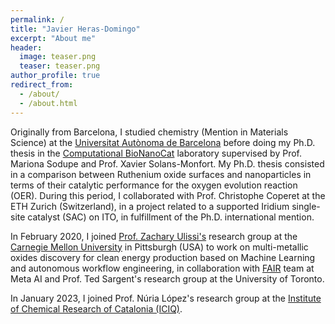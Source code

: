 ```yaml
---
permalink: /
title: "Javier Heras-Domingo"
excerpt: "About me"
header:
  image: teaser.png
  teaser: teaser.png
author_profile: true
redirect_from: 
  - /about/
  - /about.html
---
```


Originally from Barcelona, I studied chemistry (Mention in Materials Science) at the [Universitat Autònoma de Barcelona](https://www.uab.cat/web/universitat-autonoma-de-barcelona-1345467954774.html) before doing my Ph.D. thesis in the [Computational BioNanoCat](https://compbionanocat.wordpress.com/) laboratory supervised by Prof. Mariona Sodupe and Prof. Xavier Solans-Monfort. My Ph.D. thesis consisted in a comparison between Ruthenium oxide surfaces and nanoparticles in terms of their catalytic performance for the oxygen evolution reaction (OER). During this period, I collaborated with Prof. Christophe Coperet at the ETH Zurich (Switzerland), in a project related to a supported Iridium single-site catalyst (SAC) on ITO, in fulfillment of the Ph.D. international mention.

In February 2020, I joined [Prof. Zachary Ulissi's](https://ulissigroup.cheme.cmu.edu/) research group at the [Carnegie Mellon University](https://www.cmu.edu/) in Pittsburgh (USA) to work on multi-metallic oxides discovery for clean energy production based on Machine Learning and autonomous workflow engineering, in collaboration with [FAIR](https://ai.facebook.com/) team at Meta AI and Prof. Ted Sargent's research group at the University of Toronto.

In January 2023, I joined Prof. Núria López's research group at the [Institute of Chemical Research of Catalonia (ICIQ)](https://www.iciq.org/).
